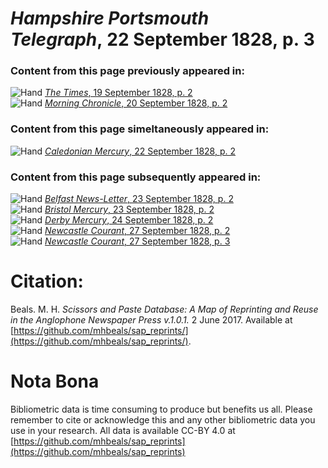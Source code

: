 # *Hampshire Portsmouth Telegraph*, 22 September 1828, p. 3  
  
### Content from this page previously appeared in:  
![Hand](http://scissorsandpaste.net/wp-content/uploads/2017/06/smallhandpointer.png) [*The Times*, 19 September 1828, p. 2](https://mhbeals.github.io/sap_html/The-Times/The-Times-19-September-1828-p-2)  
![Hand](http://scissorsandpaste.net/wp-content/uploads/2017/06/smallhandpointer.png) [*Morning Chronicle*, 20 September 1828, p. 2](https://mhbeals.github.io/sap_html/Morning-Chronicle/Morning-Chronicle-20-September-1828-p-2)  
  
### Content from this page simeltaneously appeared in:  
![Hand](http://scissorsandpaste.net/wp-content/uploads/2017/06/smallhandpointer.png) [*Caledonian Mercury*, 22 September 1828, p. 2](https://mhbeals.github.io/sap_html/Caledonian-Mercury/Caledonian-Mercury-22-September-1828-p-2)  
  
### Content from this page subsequently appeared in:  
![Hand](http://scissorsandpaste.net/wp-content/uploads/2017/06/smallhandpointer.png) [*Belfast News-Letter*, 23 September 1828, p. 2](https://mhbeals.github.io/sap_html/Belfast-News-Letter/Belfast-News-Letter-23-September-1828-p-2)  
![Hand](http://scissorsandpaste.net/wp-content/uploads/2017/06/smallhandpointer.png) [*Bristol Mercury*, 23 September 1828, p. 2](https://mhbeals.github.io/sap_html/Bristol-Mercury/Bristol-Mercury-23-September-1828-p-2)  
![Hand](http://scissorsandpaste.net/wp-content/uploads/2017/06/smallhandpointer.png) [*Derby Mercury*, 24 September 1828, p. 2](https://mhbeals.github.io/sap_html/Derby-Mercury/Derby-Mercury-24-September-1828-p-2)  
![Hand](http://scissorsandpaste.net/wp-content/uploads/2017/06/smallhandpointer.png) [*Newcastle Courant*, 27 September 1828, p. 2](https://mhbeals.github.io/sap_html/Newcastle-Courant/Newcastle-Courant-27-September-1828-p-2)  
![Hand](http://scissorsandpaste.net/wp-content/uploads/2017/06/smallhandpointer.png) [*Newcastle Courant*, 27 September 1828, p. 3](https://mhbeals.github.io/sap_html/Newcastle-Courant/Newcastle-Courant-27-September-1828-p-3)  


# Citation: 

Beals. M. H. *Scissors and Paste Database: A Map of Reprinting and Reuse in the Anglophone Newspaper Press v.1.0.1.* 2 June 2017. Available at [https://github.com/mhbeals/sap_reprints/](https://github.com/mhbeals/sap_reprints/). 

# Nota Bona

Bibliometric data is time consuming to produce but benefits us all. Please remember to cite or acknowledge this and any other bibliometric data you use in your research. All data is available CC-BY 4.0 at [https://github.com/mhbeals/sap_reprints](https://github.com/mhbeals/sap_reprints)